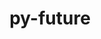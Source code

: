---
title: "py-future"
layout: cache
categories: [package, develop-2025-02-23]
meta: {"compilers": ["gcc@=11.4.0", "gcc@=13.2.0", "oneapi@=2024.2.1"], "num_specs": 7, "num_specs_by_stack": {"e4s": 1, "e4s-oneapi": 1, "hep": 1, "ml-linux-aarch64-cpu": 2, "ml-linux-aarch64-cuda": 2, "ml-linux-x86_64-cpu": 2, "ml-linux-x86_64-cuda": 2, "ml-linux-x86_64-rocm": 1, "root": 7}, "oss": ["ubuntu22.04", "ubuntu24.04"], "platforms": ["linux"], "stacks": ["e4s", "e4s-oneapi", "hep", "ml-linux-aarch64-cpu", "ml-linux-aarch64-cuda", "ml-linux-x86_64-cpu", "ml-linux-x86_64-cuda", "ml-linux-x86_64-rocm", "root"], "targets": ["aarch64", "x86_64_v3"], "versions": ["1.0.0"]}
spec_details: [{"compiler": "gcc@=13.2.0", "hash": "3jge5md5vrh6rlqxcub7p2rlb7xnl322", "os": "ubuntu24.04", "platform": "linux", "size": "-", "stacks": ["ml-linux-aarch64-cpu", "ml-linux-aarch64-cuda", "root"], "tarball": "https://binaries.spack.io/develop-2025-02-23/build_cache/linux-ubuntu24.04-aarch64/gcc-13.2.0/py-future-1.0.0/linux-ubuntu24.04-aarch64-gcc-13.2.0-py-future-1.0.0-3jge5md5vrh6rlqxcub7p2rlb7xnl322.spack", "target": "aarch64", "variants": ["build_system=python_pip"], "versions": ["1.0.0"]}, {"compiler": "gcc@=11.4.0", "hash": "7earwp2rw3rubokillc4n53g2qxp2wt7", "os": "ubuntu22.04", "platform": "linux", "size": "-", "stacks": ["hep", "root"], "tarball": "https://binaries.spack.io/develop-2025-02-23/build_cache/linux-ubuntu22.04-x86_64_v3/gcc-11.4.0/py-future-1.0.0/linux-ubuntu22.04-x86_64_v3-gcc-11.4.0-py-future-1.0.0-7earwp2rw3rubokillc4n53g2qxp2wt7.spack", "target": "x86_64_v3", "variants": ["build_system=python_pip"], "versions": ["1.0.0"]}, {"compiler": "gcc@=13.2.0", "hash": "bcsttivah3qqr3vyhcft7iwvjttchgkg", "os": "ubuntu24.04", "platform": "linux", "size": "-", "stacks": ["ml-linux-x86_64-cpu", "ml-linux-x86_64-cuda", "ml-linux-x86_64-rocm", "root"], "tarball": "https://binaries.spack.io/develop-2025-02-23/build_cache/linux-ubuntu24.04-x86_64_v3/gcc-13.2.0/py-future-1.0.0/linux-ubuntu24.04-x86_64_v3-gcc-13.2.0-py-future-1.0.0-bcsttivah3qqr3vyhcft7iwvjttchgkg.spack", "target": "x86_64_v3", "variants": ["build_system=python_pip"], "versions": ["1.0.0"]}, {"compiler": "gcc@=11.4.0", "hash": "dvpu3nwb3tijc5y622cwkbdin2b5a35h", "os": "ubuntu22.04", "platform": "linux", "size": "-", "stacks": ["e4s", "root"], "tarball": "https://binaries.spack.io/develop-2025-02-23/build_cache/linux-ubuntu22.04-x86_64_v3/gcc-11.4.0/py-future-1.0.0/linux-ubuntu22.04-x86_64_v3-gcc-11.4.0-py-future-1.0.0-dvpu3nwb3tijc5y622cwkbdin2b5a35h.spack", "target": "x86_64_v3", "variants": ["build_system=python_pip"], "versions": ["1.0.0"]}, {"compiler": "gcc@=13.2.0", "hash": "kz5xtssnftfwrv5wrs7vofsjmu2i7cq3", "os": "ubuntu24.04", "platform": "linux", "size": "-", "stacks": ["ml-linux-x86_64-cpu", "ml-linux-x86_64-cuda", "root"], "tarball": "https://binaries.spack.io/develop-2025-02-23/build_cache/linux-ubuntu24.04-x86_64_v3/gcc-13.2.0/py-future-1.0.0/linux-ubuntu24.04-x86_64_v3-gcc-13.2.0-py-future-1.0.0-kz5xtssnftfwrv5wrs7vofsjmu2i7cq3.spack", "target": "x86_64_v3", "variants": ["build_system=python_pip"], "versions": ["1.0.0"]}, {"compiler": "gcc@=13.2.0", "hash": "pwzfsh3giyshzo2cgvztf42fvgtfubw6", "os": "ubuntu24.04", "platform": "linux", "size": "-", "stacks": ["ml-linux-aarch64-cpu", "ml-linux-aarch64-cuda", "root"], "tarball": "https://binaries.spack.io/develop-2025-02-23/build_cache/linux-ubuntu24.04-aarch64/gcc-13.2.0/py-future-1.0.0/linux-ubuntu24.04-aarch64-gcc-13.2.0-py-future-1.0.0-pwzfsh3giyshzo2cgvztf42fvgtfubw6.spack", "target": "aarch64", "variants": ["build_system=python_pip"], "versions": ["1.0.0"]}, {"compiler": "oneapi@=2024.2.1", "hash": "syayqvieanyvzdyud7gu3sym4k6joshv", "os": "ubuntu22.04", "platform": "linux", "size": "-", "stacks": ["e4s-oneapi", "root"], "tarball": "https://binaries.spack.io/develop-2025-02-23/build_cache/linux-ubuntu22.04-x86_64_v3/oneapi-2024.2.1/py-future-1.0.0/linux-ubuntu22.04-x86_64_v3-oneapi-2024.2.1-py-future-1.0.0-syayqvieanyvzdyud7gu3sym4k6joshv.spack", "target": "x86_64_v3", "variants": ["build_system=python_pip"], "versions": ["1.0.0"]}]
---